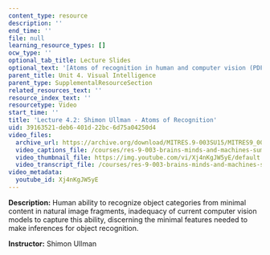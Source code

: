 ```yaml
---
content_type: resource
description: ''
end_time: ''
file: null
learning_resource_types: []
ocw_type: ''
optional_tab_title: Lecture Slides
optional_text: '[Atoms of recognition in human and computer vision (PDF - 2.3MB)](/courses/res-9-003-brains-minds-and-machines-summer-course-summer-2015/resources/mitres_9_003sum15_lec4-2)'
parent_title: Unit 4. Visual Intelligence
parent_type: SupplementalResourceSection
related_resources_text: ''
resource_index_text: ''
resourcetype: Video
start_time: ''
title: 'Lecture 4.2: Shimon Ullman - Atoms of Recognition'
uid: 39163521-deb6-401d-22bc-6d75a04250d4
video_files:
  archive_url: https://archive.org/download/MITRES.9-003SU15/MITRES9_003SU15_Lecture_4-2_300k.mp4
  video_captions_file: /courses/res-9-003-brains-minds-and-machines-summer-course-summer-2015/26bd90ef45045466abe700977c8f77a2_Xj4nKgJW5yE.vtt
  video_thumbnail_file: https://img.youtube.com/vi/Xj4nKgJW5yE/default.jpg
  video_transcript_file: /courses/res-9-003-brains-minds-and-machines-summer-course-summer-2015/122a4e90cfd2c05976ebfc4f736f0106_Xj4nKgJW5yE.pdf
video_metadata:
  youtube_id: Xj4nKgJW5yE
---
```


**Description:** Human ability to recognize object categories from minimal content in natural image fragments, inadequacy of current computer vision models to capture this ability, discerning the minimal features needed to make inferences for object recognition.

**Instructor:** Shimon Ullman


